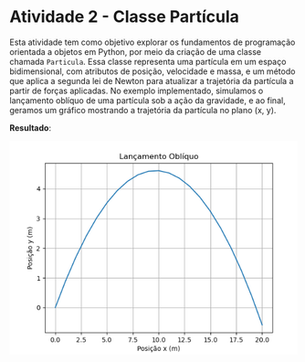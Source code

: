 # Atividade 2 - Classe Partícula

Esta atividade tem como objetivo explorar os fundamentos de programação orientada a objetos em Python, por meio da criação de uma classe chamada `Particula`. Essa classe representa uma partícula em um espaço bidimensional, com atributos de posição, velocidade e massa, e um método que aplica a segunda lei de Newton para atualizar a trajetória da partícula a partir de forças aplicadas. No exemplo implementado, simulamos o lançamento oblíquo de uma partícula sob a ação da gravidade, e ao final, geramos um gráfico mostrando a trajetória da partícula no plano (x, y).

**Resultado**:


![Tragetória bidimensional](Ex1.PNG)

